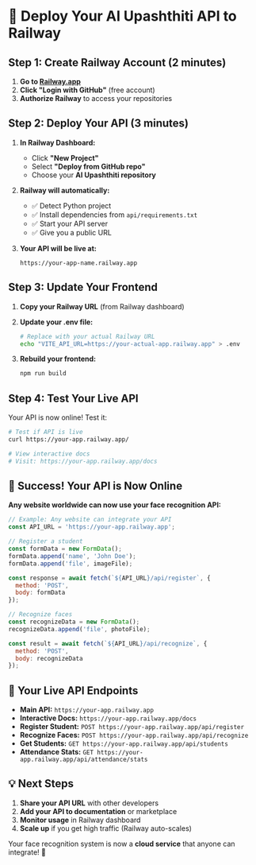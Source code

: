 # 🚀 Deploy Your AI Upashthiti API to Railway

## Step 1: Create Railway Account (2 minutes)

1. **Go to [Railway.app](https://railway.app)**
2. **Click "Login with GitHub"** (free account)
3. **Authorize Railway** to access your repositories

## Step 2: Deploy Your API (3 minutes)

1. **In Railway Dashboard:**
   - Click **"New Project"**
   - Select **"Deploy from GitHub repo"**
   - Choose your **AI Upashthiti repository**

2. **Railway will automatically:**
   - ✅ Detect Python project
   - ✅ Install dependencies from `api/requirements.txt`
   - ✅ Start your API server
   - ✅ Give you a public URL

3. **Your API will be live at:**
   ```
   https://your-app-name.railway.app
   ```

## Step 3: Update Your Frontend

1. **Copy your Railway URL** (from Railway dashboard)

2. **Update your .env file:**
   ```bash
   # Replace with your actual Railway URL
   echo "VITE_API_URL=https://your-actual-app.railway.app" > .env
   ```

3. **Rebuild your frontend:**
   ```bash
   npm run build
   ```

## Step 4: Test Your Live API

Your API is now online! Test it:

```bash
# Test if API is live
curl https://your-app.railway.app/

# View interactive docs
# Visit: https://your-app.railway.app/docs
```

## 🎉 Success! Your API is Now Online

**Any website worldwide can now use your face recognition API:**

```javascript
// Example: Any website can integrate your API
const API_URL = 'https://your-app.railway.app';

// Register a student
const formData = new FormData();
formData.append('name', 'John Doe');
formData.append('file', imageFile);

const response = await fetch(`${API_URL}/api/register`, {
  method: 'POST',
  body: formData
});

// Recognize faces
const recognizeData = new FormData();
recognizeData.append('file', photoFile);

const result = await fetch(`${API_URL}/api/recognize`, {
  method: 'POST',
  body: recognizeData
});
```

## 🔗 Your Live API Endpoints

- **Main API:** `https://your-app.railway.app`
- **Interactive Docs:** `https://your-app.railway.app/docs`
- **Register Student:** `POST https://your-app.railway.app/api/register`
- **Recognize Faces:** `POST https://your-app.railway.app/api/recognize`
- **Get Students:** `GET https://your-app.railway.app/api/students`
- **Attendance Stats:** `GET https://your-app.railway.app/api/attendance/stats`

## 💡 Next Steps

1. **Share your API URL** with other developers
2. **Add your API to documentation** or marketplace
3. **Monitor usage** in Railway dashboard
4. **Scale up** if you get high traffic (Railway auto-scales)

Your face recognition system is now a **cloud service** that anyone can integrate! 🚀